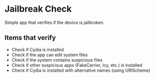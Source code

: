# Jailbreak Check

Simple app that verifies if the device is jailbroken.


## Items that verify

- Check if Cydia is installed
- Check if the app can edit system files
- Check if the system contains suspicious files
- Check if other suspicious apps (FakeCarrier, Icy, etc.) is installed
- Check if Cydia is installed with alternative names (using URIScheme)

